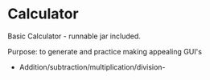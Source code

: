 # Calculator
Basic Calculator - runnable jar included.

Purpose: to generate and practice making appealing GUI's

- Addition/subtraction/multiplication/division-  
